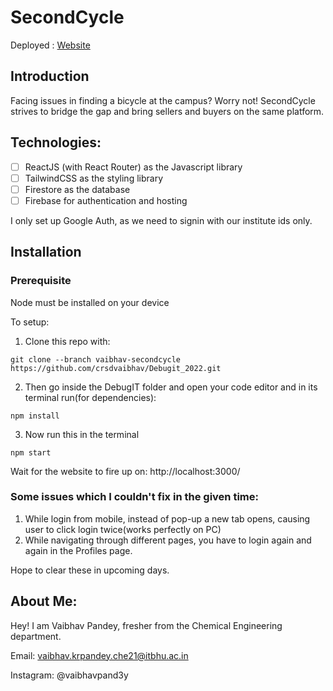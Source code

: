 # SecondCycle
Deployed : [Website](https://secondcycle-bc49d.web.app)

## Introduction
Facing issues in finding a bicycle at the campus? Worry not!
SecondCycle strives to bridge the gap and bring sellers and buyers on the same platform.

## Technologies:

- [ ] ReactJS (with React Router) as the Javascript library
- [ ] TailwindCSS as the styling library
- [ ] Firestore as the database
- [ ] Firebase for authentication and hosting

I only set up Google Auth, as we need to signin with our institute ids only.

## Installation

### Prerequisite
Node must be installed on your device

To  setup:
1. Clone this repo with:
```
git clone --branch vaibhav-secondcycle https://github.com/crsdvaibhav/Debugit_2022.git
```
2. Then go inside the DebugIT folder and open your code editor and in its terminal run(for dependencies):
```
npm install
```
3. Now run this in the terminal
```
npm start
```

Wait for the website to fire up on: http://localhost:3000/

### Some issues which I couldn't fix in the given time:
1. While login from mobile, instead of pop-up a new tab opens, causing user to click login twice(works perfectly on PC)
2. While navigating through different pages, you have to login again and again in the Profiles page. 

Hope to clear these in upcoming days.

## About Me:

Hey! I am Vaibhav Pandey, fresher from the Chemical Engineering department.

Email: vaibhav.krpandey.che21@itbhu.ac.in

Instagram: @vaibhavpand3y









